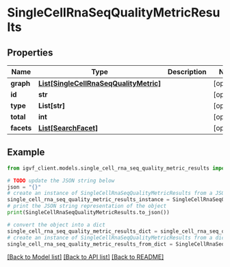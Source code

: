# SingleCellRnaSeqQualityMetricResults


## Properties

Name | Type | Description | Notes
------------ | ------------- | ------------- | -------------
**graph** | [**List[SingleCellRnaSeqQualityMetric]**](SingleCellRnaSeqQualityMetric.md) |  | [optional] 
**id** | **str** |  | [optional] 
**type** | **List[str]** |  | [optional] 
**total** | **int** |  | [optional] 
**facets** | [**List[SearchFacet]**](SearchFacet.md) |  | [optional] 

## Example

```python
from igvf_client.models.single_cell_rna_seq_quality_metric_results import SingleCellRnaSeqQualityMetricResults

# TODO update the JSON string below
json = "{}"
# create an instance of SingleCellRnaSeqQualityMetricResults from a JSON string
single_cell_rna_seq_quality_metric_results_instance = SingleCellRnaSeqQualityMetricResults.from_json(json)
# print the JSON string representation of the object
print(SingleCellRnaSeqQualityMetricResults.to_json())

# convert the object into a dict
single_cell_rna_seq_quality_metric_results_dict = single_cell_rna_seq_quality_metric_results_instance.to_dict()
# create an instance of SingleCellRnaSeqQualityMetricResults from a dict
single_cell_rna_seq_quality_metric_results_from_dict = SingleCellRnaSeqQualityMetricResults.from_dict(single_cell_rna_seq_quality_metric_results_dict)
```
[[Back to Model list]](../README.md#documentation-for-models) [[Back to API list]](../README.md#documentation-for-api-endpoints) [[Back to README]](../README.md)


